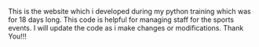 This is the website which i developed during my python training which was for 18 days long. 
This code is helpful for managing staff for the sports events. I will update the code as i make changes or modifications.
Thank You!!!
